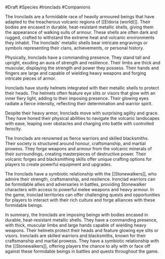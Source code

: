 #Draft #Species #Ironclads #Companions

The Ironclads are a formidable race of heavily armoured beings that have adapted to the treacherous volcanic regions of [[Eldoria (world)]]. Their bodies are encased in durable, heat-resistant metallic shells, giving them the appearance of walking suits of armour. These shells are often dark and rugged, crafted to withstand the extreme heat and volcanic environments they inhabit. The Ironclads' metallic shells bear intricate engravings or symbols representing their clans, achievements, or personal history.

Physically, Ironclads have a commanding presence. They stand tall and upright, exuding an aura of strength and resilience. Their limbs are thick and muscular, displaying the strength and power they possess. Their hands and fingers are large and capable of wielding heavy weapons and forging intricate pieces of armor.

Ironclads have sturdy helmets integrated with their metallic shells to protect their heads. The helmets often feature eye slits or visors that glow with an inner fiery light, adding to their imposing presence. Their glowing eyes radiate a fierce intensity, reflecting their determination and warrior spirit.

Despite their heavy armor, Ironclads move with surprising agility and grace. They have honed their physical abilities to navigate the volcanic landscapes with ease, leaping over obstacles and charging into battle with controlled ferocity.

The Ironclads are renowned as fierce warriors and skilled blacksmiths. Their society is structured around honour, craftsmanship, and martial prowess. They forge weapons and armour from the volcanic minerals of their surroundings, creating masterpieces of destructive power. Their volcanic forges and blacksmithing skills offer unique crafting options for players to create powerful equipment and upgrades.

The Ironclads have a symbiotic relationship with the [[Stonewalkers]], who admire their strength, craftsmanship, and resilience. Ironclad warriors can be formidable allies and adversaries in battles, providing Stonewalker characters with access to powerful melee weapons and heavy armour. In the game, Ironclad territories can offer challenging quests and opportunities for players to interact with their rich culture and forge alliances with these formidable beings.

In summary, the Ironclads are imposing beings with bodies encased in durable, heat-resistant metallic shells. They have a commanding presence, with thick, muscular limbs and large hands capable of wielding heavy weapons. Their helmets protect their heads and feature glowing eye slits or visors. Ironclads are skilled warriors and blacksmiths, known for their craftsmanship and martial prowess. They have a symbiotic relationship with the [[Stonewalkers]], offering players the chance to ally with or face off against these formidable beings in battles and quests throughout the game.